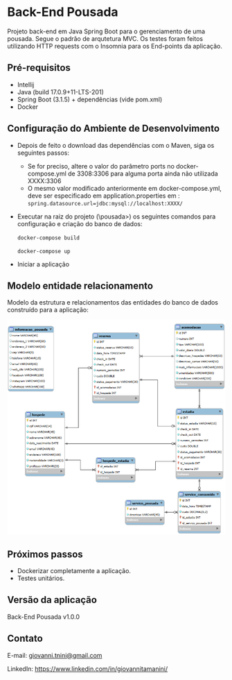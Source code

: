 # Back-End Pousada

Projeto back-end em Java Spring Boot para o gerenciamento de uma pousada. Segue o padrão de arqutetura MVC. Os testes foram feitos utilizando HTTP requests com o Insomnia para os End-points da aplicação. 

## Pré-requisitos

- Intellij
- Java (build 17.0.9+11-LTS-201)
- Spring Boot (3.1.5) + dependências (vide pom.xml)
- Docker

## Configuração do Ambiente de Desenvolvimento

- Depois de feito o download das dependências com o Maven, siga os seguintes passos:

    - Se for preciso, altere o valor do parâmetro ports no docker-compose.yml de 3308:3306 para alguma porta ainda não utilizada XXXX:3306
    - O mesmo valor modificado anteriormente em docker-compose.yml, deve ser especificado em application.properties em :
    ```spring.datasource.url=jdbc:mysql://localhost:XXXX/```

- Executar na raiz do projeto (\pousada>) os seguintes comandos para configuração e criação do banco de dados:

    ```docker-compose build```

    ```docker-compose up```

- Iniciar a aplicação

## Modelo entidade relacionamento

Modelo da estrutura e relacionamentos das entidades do banco de dados construído para a aplicação:

![Modelo entidade relacionamento](/src/main/resources/static/mer.png)

## Próximos passos

- Dockerizar completamente a aplicação.
- Testes unitários.

## Versão da aplicação

Back-End Pousada v1.0.0

## Contato

E-mail: giovanni.tnini@gmail.com

LinkedIn: https://www.linkedin.com/in/giovannitamanini/

